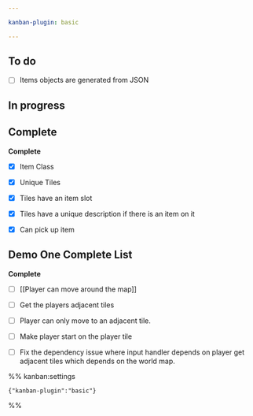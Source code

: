 ```yaml
---

kanban-plugin: basic

---
```


## To do

- [ ] Items objects are generated from JSON


## In progress



## Complete

**Complete**
- [x] Item Class
- [x] Unique Tiles
- [x] Tiles have an item slot
- [x] Tiles have a unique description if there is an item on it
- [x] Can pick up item


## Demo One Complete List

**Complete**
- [ ] [[Player can move around the map]]
- [ ] Get the players adjacent tiles
- [ ] Player can only move to an adjacent tile.
- [ ] Make player start on the player tile
- [ ] Fix the dependency issue where input handler depends on player get adjacent tiles which depends on the world map.




%% kanban:settings
```
{"kanban-plugin":"basic"}
```
%%
